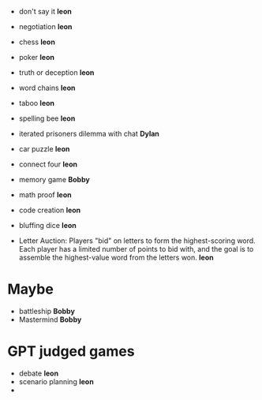 - don't say it **leon**
- negotiation **leon**
- chess **leon**
- poker **leon**
- truth or deception **leon**
- word chains **leon**
- taboo **leon**
- spelling bee **leon**
- iterated prisoners dilemma with chat **Dylan**

- car puzzle **leon**
- connect four **leon**
- memory game **Bobby**
- math proof **leon**
- code creation **leon**
- bluffing dice **leon**

- Letter Auction: Players "bid" on letters to form the highest-scoring word. Each player has a limited number of points to bid with, and the goal is to assemble the highest-value word from the letters won. **leon**

# Maybe
- battleship **Bobby**
- Mastermind **Bobby**

# GPT judged games
- debate **leon**
- scenario planning **leon**
- 
